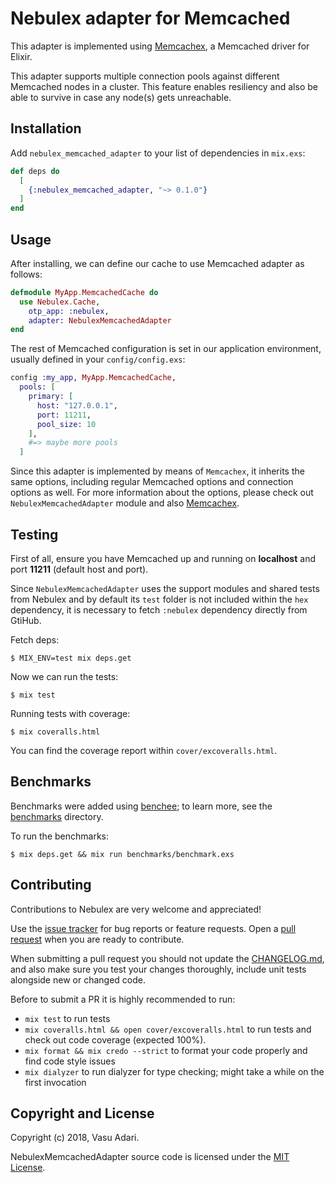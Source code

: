 # Nebulex adapter for Memcached

This adapter is implemented using [Memcachex](https://github.com/ananthakumaran/memcachex),
a Memcached driver for Elixir.

This adapter supports multiple connection pools against different Memcached nodes
in a cluster. This feature enables resiliency and also be able to survive
in case any node(s) gets unreachable.

## Installation

Add `nebulex_memcached_adapter` to your list of dependencies in `mix.exs`:

```elixir
def deps do
  [
    {:nebulex_memcached_adapter, "~> 0.1.0"}
  ]
end
```

## Usage

After installing, we can define our cache to use Memcached adapter as follows:

```elixir
defmodule MyApp.MemcachedCache do
  use Nebulex.Cache,
    otp_app: :nebulex,
    adapter: NebulexMemcachedAdapter
end
```

The rest of Memcached configuration is set in our application environment, usually
defined in your `config/config.exs`:

```elixir
config :my_app, MyApp.MemcachedCache,
  pools: [
    primary: [
      host: "127.0.0.1",
      port: 11211,
      pool_size: 10
    ],
    #=> maybe more pools
  ]
```

Since this adapter is implemented by means of `Memcachex`, it inherits the same
options, including regular Memcached options and connection options as well. For
more information about the options, please check out `NebulexMemcachedAdapter`
module and also [Memcachex](https://github.com/ananthakumaran/memcachex).

## Testing

First of all, ensure you have Memcached up and running on **localhost**
and port **11211** (default host and port).

Since `NebulexMemcachedAdapter` uses the support modules and shared tests from
Nebulex and by default its `test` folder is not included within the `hex`
dependency, it is necessary to fetch `:nebulex` dependency directly from GtiHub.

Fetch deps:

```
$ MIX_ENV=test mix deps.get
```

Now we can run the tests:

```
$ mix test
```

Running tests with coverage:

```
$ mix coveralls.html
```

You can find the coverage report within `cover/excoveralls.html`.

## Benchmarks

Benchmarks were added using [benchee](https://github.com/PragTob/benchee);
to learn more, see the [benchmarks](./benchmarks) directory.

To run the benchmarks:

```
$ mix deps.get && mix run benchmarks/benchmark.exs
```

## Contributing

Contributions to Nebulex are very welcome and appreciated!

Use the [issue tracker](https://github.com/vasuadari/nebulex_memcached_adapter/issues)
for bug reports or feature requests. Open a
[pull request](https://github.com/vasuadari/nebulex_memcached_adapter/pulls)
when you are ready to contribute.

When submitting a pull request you should not update the [CHANGELOG.md](CHANGELOG.md),
and also make sure you test your changes thoroughly, include unit tests
alongside new or changed code.

Before to submit a PR it is highly recommended to run:

 * `mix test` to run tests
 * `mix coveralls.html && open cover/excoveralls.html` to run tests and check
   out code coverage (expected 100%).
 * `mix format && mix credo --strict` to format your code properly and find code
   style issues
 * `mix dialyzer` to run dialyzer for type checking; might take a while on the
   first invocation

## Copyright and License

Copyright (c) 2018, Vasu Adari.

NebulexMemcachedAdapter source code is licensed under the [MIT License](LICENSE).
